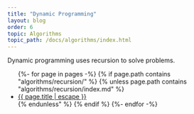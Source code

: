 ```yaml
---
title: "Dynamic Programming"
layout: blog
order: 6
topic: Algorithms
topic_path: /docs/algorithms/index.html
---
```

Dynamic programming uses recursion to solve problems.

<ul>
{%- for page in pages -%}
  {% if page.path contains "algorithms/recursion/" %}
    {% unless page.path contains "algorithms/recursion/index.md" %}
      <li>
        <a href="{{ page.url | relative_url }}">
          {{ page.title | escape }}
        </a>
      </li>
    {% endunless" %}
  {% endif %}
{%- endfor -%}
</ul>